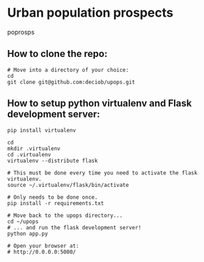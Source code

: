 Urban population prospects
====

poprosps

## How to clone the repo:
```
# Move into a directory of your choice:
cd
git clone git@github.com:deciob/upops.git

```

## How to setup python virtualenv and Flask development server:
```
pip install virtualenv

cd
mkdir .virtualenv
cd .virtualenv
virtualenv --distribute flask

# This must be done every time you need to activate the flask virtualenv.
source ~/.virtualenv/flask/bin/activate

# Only needs to be done once.
pip install -r requirements.txt

# Move back to the upops directory...
cd ~/upops
# ... and run the flask development server!
python app.py

# Open your browser at:
# http://0.0.0.0:5000/ 

```

